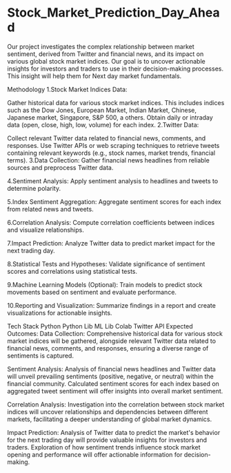 # Stock_Market_Prediction_Day_Ahead

Our project investigates the complex relationship between market sentiment, derived from Twitter and financial news, and its impact on various global stock market indices. Our goal is to uncover actionable insights for investors and traders to use in their decision-making processes. This insight will help them for Next day market fundamentals.



Methodology
1.Stock Market Indices Data:

Gather historical data for various stock market indices.
This includes indices such as the Dow Jones, European Market, Indian Market, Chinese, Japanese market, Singapore, S&P 500, a others.
Obtain daily or intraday data (open, close, high, low, volume) for each index.
2.Twitter Data:

Collect relevant Twitter data related to financial news, comments, and responses.
Use Twitter APIs or web scraping techniques to retrieve tweets containing relevant keywords (e.g., stock names, market trends, financial terms).
3.Data Collection: Gather financial news headlines from reliable sources and preprocess Twitter data.

4.Sentiment Analysis: Apply sentiment analysis to headlines and tweets to determine polarity.

5.Index Sentiment Aggregation: Aggregate sentiment scores for each index from related news and tweets.

6.Correlation Analysis: Compute correlation coefficients between indices and visualize relationships.

7.Impact Prediction: Analyze Twitter data to predict market impact for the next trading day.

8.Statistical Tests and Hypotheses: Validate significance of sentiment scores and correlations using statistical tests.

9.Machine Learning Models (Optional): Train models to predict stock movements based on sentiment and evaluate performance.

10.Reporting and Visualization: Summarize findings in a report and create visualizations for actionable insights.

Tech Stack
Python
Python Lib
ML Lib
Colab
Twitter API
Expected Outcomes:
Data Collection: Comprehensive historical data for various stock market indices will be gathered, alongside relevant Twitter data related to financial news, comments, and responses, ensuring a diverse range of sentiments is captured.

Sentiment Analysis: Analysis of financial news headlines and Twitter data will unveil prevailing sentiments (positive, negative, or neutral) within the financial community. Calculated sentiment scores for each index based on aggregated tweet sentiment will offer insights into overall market sentiment.

Correlation Analysis: Investigation into the correlation between stock market indices will uncover relationships and dependencies between different markets, facilitating a deeper understanding of global market dynamics.

Impact Prediction: Analysis of Twitter data to predict the market's behavior for the next trading day will provide valuable insights for investors and traders. Exploration of how sentiment trends influence stock market opening and performance will offer actionable information for decision-making.




